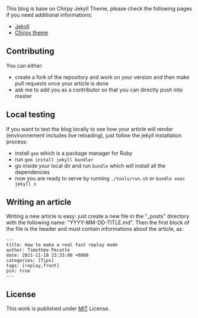 This blog is base on Chirpy Jekyll Theme, please check the following pages if you need additional informations:  
 - [Jekyll](https://jekyllrb.com/)
 - [Chirpy theme](https://github.com/cotes2020/jekyll-theme-chirpy)


## Contributing

You can either:
 - create a fork of the repository and work on your version and then make pull requests once your article is done
 - ask me to add you as a contributor so that you can directly push into master


## Local testing

If you want to test the blog locally to see how your article will render (environnement includes live reloading), just follow the jekyll installation process:
 - install `gem` which is a package manager for Ruby
 - run `gem install jekyll bundler`
 - go inside your local dir and run `bundle` which will install all the dependencies
 - now you are ready to serve by running `./tools/run.sh` or `bundle exec jekyll s`

## Writing an article

Writing a new article is easy: just create a new file in the "_posts" directory with the following name: "YYYY-MM-DD-TITLE.md".
Then the first block of the file is the header and must contain informations about the article, as:
```
---
title: How to make a real fast replay mode
author: Timothée Pecatte
date: 2021-11-18 23:33:00 +0800
categories: [Tips]
tags: [replay,front]
pin: true
---
```

## License

This work is published under [MIT](https://github.com/cotes2020/jekyll-theme-chirpy/blob/master/LICENSE) License.
